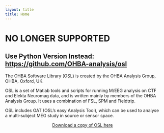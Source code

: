 ```yaml
---
layout: title
title: Home
---
```


NO LONGER SUPPORTED 
================================================
## Use Python Version Instead: https://github.com/OHBA-analysis/osl

The OHBA Software Library (OSL) is created by the OHBA Analysis Group, OHBA, Oxford, UK.

OSL is a set of Matlab tools and scripts for running M/EEG analysis on CTF and Elekta Neuromag data, and is written mainly by members of the OHBA Analysis Group. It uses a combination of FSL, SPM and Fieldtrip.

OSL includes OAT (OSL’s easy Analysis Tool), which can be used to analyse a multi-subject MEG study in source or sensor space.

<p style="text-align:center">
    <a href="{{ site.baseurl }}/pages/overview/download.html">
        Download a copy of OSL here
    </a>
</p>
